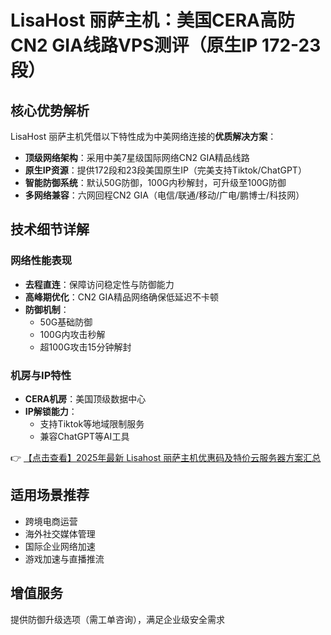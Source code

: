 # LisaHost 丽萨主机：美国CERA高防CN2 GIA线路VPS测评（原生IP 172-23段）

## 核心优势解析

LisaHost 丽萨主机凭借以下特性成为中美网络连接的**优质解决方案**：

- **顶级网络架构**：采用中美7星级国际网络CN2 GIA精品线路
- **原生IP资源**：提供172段和23段美国原生IP（完美支持Tiktok/ChatGPT）
- **智能防御系统**：默认50G防御，100G内秒解封，可升级至100G防御
- **多网络兼容**：六网回程CN2 GIA（电信/联通/移动/广电/鹏博士/科技网）

## 技术细节详解

### 网络性能表现
- **去程直连**：保障访问稳定性与防御能力
- **高峰期优化**：CN2 GIA精品网络确保低延迟不卡顿
- **防御机制**：
  - 50G基础防御
  - 100G内攻击秒解
  - 超100G攻击15分钟解封

### 机房与IP特性
- **CERA机房**：美国顶级数据中心
- **IP解锁能力**：
  - 支持Tiktok等地域限制服务
  - 兼容ChatGPT等AI工具

👉 [【点击查看】2025年最新 Lisahost 丽萨主机优惠码及特价云服务器方案汇总](https://bit.ly/lisazhuji)

## 适用场景推荐
- 跨境电商运营
- 海外社交媒体管理
- 国际企业网络加速
- 游戏加速与直播推流

## 增值服务
提供防御升级选项（需工单咨询），满足企业级安全需求